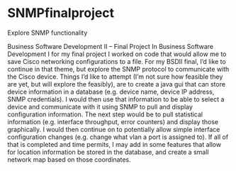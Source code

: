 # SNMPfinalproject
Explore SNMP functionality


Business Software Development II – Final Project
In Business Software Development I for my final project I worked on code that would allow me to save
Cisco networking configurations to a file. For my BSDII final, I’d like to continue in that theme, but
explore the SNMP protocol to communicate with the Cisco device.
Things I’d like to attempt (I’m not sure how feasible they are yet, but will explore the feasibly), are to
create a java gui that can store device information in a database (e.g. device name, device IP address,
SNMP credentials). I would then use that information to be able to select a device and communicate
with it using SNMP to pull and display configuration information. The next step would be to pull
statistical information (e.g. interface throughput, error counters) and display those graphically. I would
then continue on to potentially allow simple interface configuration changes (e.g. change what vlan a
port is assigned to). If all of that is completed and time permits, I may add in some features that allow
for location information be stored in the database, and create a small network map based on those
coordinates.

